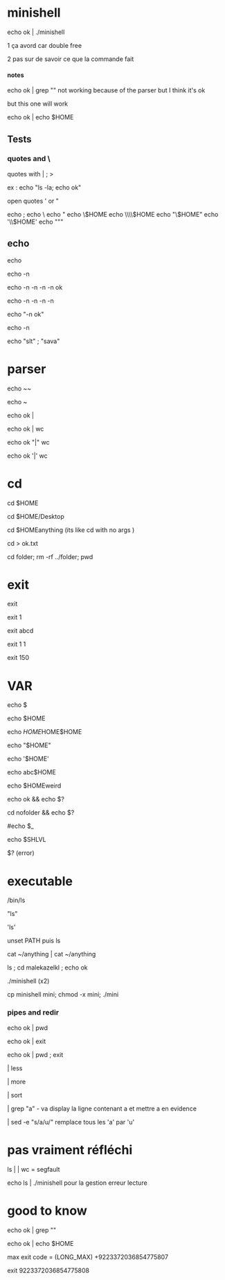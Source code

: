 # minishell


echo ok | ./minishell

1 ça avord car double free

2 pas sur de savoir ce que la commande fait

#### notes

echo ok | grep "" not working because of the parser but I think it's ok 

but this one will work 

echo ok | echo $HOME


## Tests


### quotes and \

quotes with | ; >

ex : echo "ls -la; echo ok"

open quotes ' or "



echo \;
echo \\
echo \"
echo \\$HOME
echo \\\\$HOME
echo "\\$HOME"
echo '\\$HOME'
echo "\""


## echo 

echo 

echo -n

echo -n -n -n -n ok

echo -n -n -n -n 

echo "-n ok"

echo -n

echo "slt" \; "sava"


# parser

echo ~~

echo ~

echo ok \|

echo ok \| wc 

echo ok "|" wc 

echo ok '|' wc 



# cd

cd $HOME

cd $HOME/Desktop

cd $HOMEanything (its like cd with no args )

cd > ok.txt

cd folder; rm -rf ../folder; pwd

# exit


exit

exit 1

exit abcd

exit 1 1

exit  150


# VAR

echo $

echo $HOME

echo $HOME$HOME$HOME

echo "$HOME"

echo '$HOME'

echo abc$HOME

echo $HOMEweird

echo ok && echo $?

cd nofolder && echo $?

#echo $_

echo $SHLVL

$? (error)

# executable

/bin/ls

"ls"

'ls'

unset PATH puis ls

cat ~/anything | cat ~/anything

ls ; cd malekazelkl ; echo ok

./minishell (x2)

cp  minishell mini; chmod -x mini; ./mini


### pipes and redir



echo ok | pwd

echo ok | exit

echo ok | pwd ; exit


| less

| more

| sort

| grep "a" - va display la ligne contenant a et mettre a en evidence

| sed -e "s/a/u/"  remplace tous les 'a' par 'u'




# pas vraiment réfléchi

ls | | wc = segfault

echo ls | ./minishell pour la gestion erreur lecture


# good to know 


echo ok | grep ""

echo ok | echo $HOME


max exit code = (LONG_MAX) +9223372036854775807

exit 9223372036854775808
